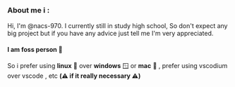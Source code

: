 ### About me ℹ️ :
Hi, I'm @nacs-970. I currently still in study high school, So don't expect any big project but if you have any advice just tell me I'm very appreciated.
#### I am foss person 🍨
So i prefer using **linux** 🐧 over **windows** 🪟 or **mac** 🍎 , prefer using vscodium over vscode , etc **(⚠️ if it really necessary ⚠️)**

